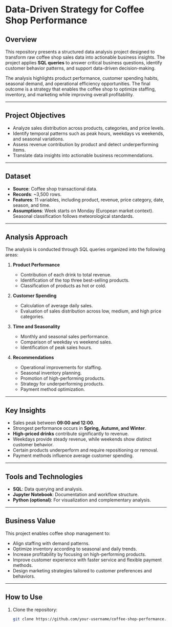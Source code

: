 # Data-Driven Strategy for Coffee Shop Performance

## Overview
This repository presents a structured data analysis project designed to transform raw coffee shop sales data into actionable business insights. The project applies **SQL queries** to answer critical business questions, identify customer behavior patterns, and support data-driven decision-making.

The analysis highlights product performance, customer spending habits, seasonal demand, and operational efficiency opportunities. The final outcome is a strategy that enables the coffee shop to optimize staffing, inventory, and marketing while improving overall profitability.

---

## Project Objectives
- Analyze sales distribution across products, categories, and price levels.  
- Identify temporal patterns such as peak hours, weekdays vs weekends, and seasonal variations.  
- Assess revenue contribution by product and detect underperforming items.  
- Translate data insights into actionable business recommendations.  

---

## Dataset
- **Source**: Coffee shop transactional data.  
- **Records**: ~3,500 rows.  
- **Features**: 11 variables, including product, revenue, price category, date, season, and time.  
- **Assumptions**: Week starts on Monday (European market context). Seasonal classification follows meteorological standards.  

---

## Analysis Approach
The analysis is conducted through SQL queries organized into the following areas:

1. **Product Performance**  
   - Contribution of each drink to total revenue.  
   - Identification of the top three best-selling products.  
   - Classification of products as hot or cold.  

2. **Customer Spending**  
   - Calculation of average daily sales.  
   - Evaluation of sales distribution across low, medium, and high price categories.  

3. **Time and Seasonality**  
   - Monthly and seasonal sales performance.  
   - Comparison of weekday vs weekend sales.  
   - Identification of peak sales hours.  

4. **Recommendations**  
   - Operational improvements for staffing.  
   - Seasonal inventory planning.  
   - Promotion of high-performing products.  
   - Strategy for underperforming products.  
   - Payment method optimization.  

---

## Key Insights
- Sales peak between **09:00 and 12:00**.  
- Strongest performance occurs in **Spring, Autumn, and Winter**.  
- **High-priced drinks** contribute significantly to revenue.  
- Weekdays provide steady revenue, while weekends show distinct customer behavior.  
- Certain products underperform and require repositioning or removal.  
- Payment methods influence average customer spending.  

---

## Tools and Technologies
- **SQL**: Data querying and analysis.  
- **Jupyter Notebook**: Documentation and workflow structure.  
- **Python (optional)**: For visualization and complementary analysis.  

---

## Business Value
This project enables coffee shop management to:
- Align staffing with demand patterns.  
- Optimize inventory according to seasonal and daily trends.  
- Increase profitability by focusing on high-performing products.  
- Improve customer experience with faster service and flexible payment methods.  
- Design marketing strategies tailored to customer preferences and behaviors.  

---

## How to Use
1. Clone the repository:
   ```bash
   git clone https://github.com/your-username/coffee-shop-performance.git
